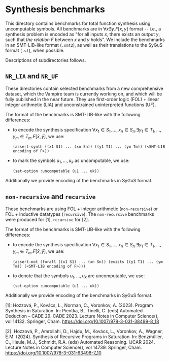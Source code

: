 # Synthesis benchmarks

This directory contains benchmarks for total function synthesis using uncomputable symbols.
All benchmarks are in $\forall x\exists y. F[x, y]$ format -- i.e., a synthesis problem is encoded as "for all inputs $x$, there exists an output $y$, such that _the relation $F$_ between $x$ and $y$ holds".
We include the benchmarks in an SMT-LIB-like format (`.smt2`), as well as their translations to the SyGuS format (`.sl`), when possible.

Descriptions of subdirectories follows.

## `NR_LIA` and `NR_UF`

These directories contain selected benchmarks from a new comprehensive dataset, which the Vampire team is currently working on, and which will be fully published in the near future.
They use first-order logic (FOL) + linear integer arithmetic (LIA) and unconstrained uninterpreted functions (UF).

The format of the benchmarks is SMT-LIB-like with the following differences:
- to encode the synthesis specification $\forall x_1\in S_1,\dots, x_n\in S_n . \exists y_1\in T_1,\dots, y_m\in T_m . F[\bar{x}, \bar{y}]$, we use:

  `(assert-synth ((x1 S1) ... (xn Sn)) ((y1 T1) ... (ym Tm)) (<SMT-LIB encoding of F>))`

- to mark the symbols $u_1, \dots, u_k$ as uncomputable, we use:

  `(set-option :uncomputable (u1 ... uk))`

Additionally we provide encoding of the benchmarks in SyGuS format.

## `non-recursive` and `recursive`

These benchmarks are using FOL + integer arithmetic (`non-recursive`) or FOL + inductive datatypes (`recursive`).
The `non-recursive` benchmarks were produced for [1], `recursive` for [2].

The format of the benchmarks is SMT-LIB-like with the following differences:
- to encode the synthesis specification $\forall x_1\in S_1,\dots, x_n\in S_n . \exists y_1\in T_1,\dots, y_m\in T_m . F[\bar{x}, \bar{y}]$, we use:

  `(assert-not (forall ((x1 S1) ... (xn Sn)) (exists ((y1 T1) ... (ym Tm)) (<SMT-LIB encoding of F>)))`

- to denote that the symbols $u_1, \dots, u_k$ are uncomputable, we use:

  `(set-option :uncomputable (u1 ... uk))`

Additionally we provide encoding of the benchmarks in SyGuS format.

[1]: Hozzová, P., Kovács, L., Norman, C., Voronkov, A. (2023). Program Synthesis in Saturation. In: Pientka, B., Tinelli, C. (eds) Automated Deduction – CADE 29. CADE 2023. Lecture Notes in Computer Science(), vol 14132. Springer, Cham. https://doi.org/10.1007/978-3-031-38499-8_18

[2]: Hozzová, P., Amrollahi, D., Hajdu, M., Kovács, L., Voronkov, A., Wagner, E.M. (2024). Synthesis of Recursive Programs in Saturation. In: Benzmüller, C., Heule, M.J., Schmidt, R.A. (eds) Automated Reasoning. IJCAR 2024. Lecture Notes in Computer Science(), vol 14739. Springer, Cham. https://doi.org/10.1007/978-3-031-63498-7_10
